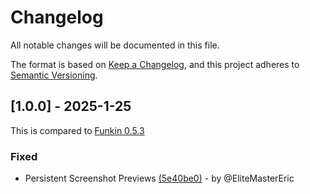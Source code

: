 # Changelog
All notable changes will be documented in this file.

The format is based on [Keep a Changelog](https://keepachangelog.com/en/1.0.0/),
and this project adheres to [Semantic Versioning](https://semver.org/spec/v2.0.0.html).

## [1.0.0] - 2025-1-25
This is compared to [Funkin 0.5.3](https://github.com/FunkinCrew/Funkin/blob/main/CHANGELOG.md#053---2024-10-18)
### Fixed
- Persistent Screenshot Previews [(5e40be0)](https://github.com/FunkinCrew/Funkin/commit/5e40be087dabf091703196d07986f828b3e9f93a) - by @EliteMasterEric
